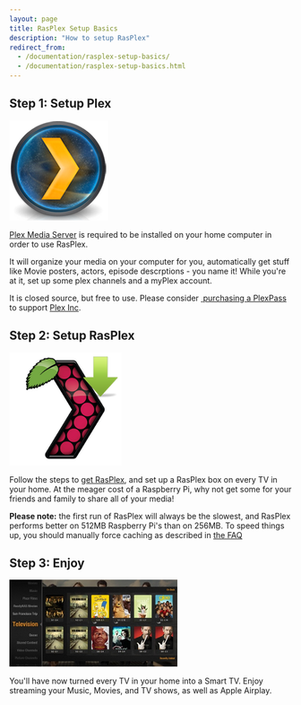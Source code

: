 ```yaml
---
layout: page 
title: RasPlex Setup Basics
description: "How to setup RasPlex"
redirect_from:
  - /documentation/rasplex-setup-basics/
  - /documentation/rasplex-setup-basics.html
---
```


<div class="marketing">
  <div class="row-fluid">
    <div class="span4">
      <h2>Step 1: Setup Plex</h2>
      <a href="http://plexapp.com/getplex/" target="_blank"><img class="oslogo" src="../images/pms.png" alt="" /></a>
      <p><a href="http://plexapp.com/getplex/">Plex Media Server</a> is required to be installed on your home computer in order to use RasPlex.</p>
      <p>It will organize your media on your computer for you, automatically get stuff like Movie posters, actors, episode descrptions - you name it! While you're at it, set up some plex channels and a myPlex account. </p>
      <p>It is closed source, but free to use. Please consider <a href="https://my.plexapp.com/subscription/about" target="_blank"> purchasing a PlexPass </a> to support <a href="http://www.plexapp.com/" target="_blank"> Plex Inc</a>.</p>
    </div>
    <div class="span4">
      <h2>Step 2: Setup RasPlex</h2>
      <a href="../get-started/rasplex-installers.html" target="_blank"><img class="oslogo" src="../images/getrasplex.png" alt="" /></a>
      <p>Follow the steps to <a href="../get-started/rasplex-installers.html">get RasPlex</a>, and set up a RasPlex box on every TV in your home. At the meager cost of a Raspberry Pi, why not get some for your friends and family to share all of your media!</p>
      <p><strong>Please note:</strong> the first run of RasPlex will always be the slowest, and RasPlex performs better on 512MB Raspberry Pi's than on 256MB. To speed things up, you should manually force caching as described in <a href="faq.html">the FAQ</a></p>
    </div>
    <div class="span4">
      <h2>Step 3: Enjoy</h2>
      <a href="http://www.youtube.com/watch?v=S-9USnW-aOc" target="_blank"><img class="oslogo" src="../images/plex-screen.png" alt="" /></a>
      <p>You'll have now turned every TV in your home into a Smart TV. Enjoy streaming your Music, Movies, and TV shows, as well as Apple Airplay.</p>
    </div>
  </div>
</div>
